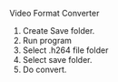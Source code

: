 Video Format Converter

1. Create Save folder.
2. Run program
3. Select .h264 file folder
4. Select save folder.
5. Do convert.
